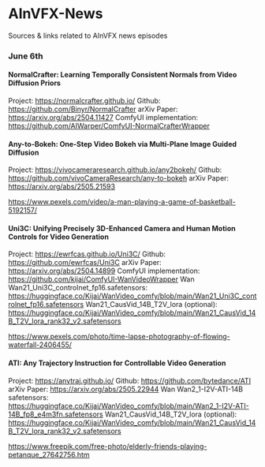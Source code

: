 # AInVFX-News
Sources &amp; links related to AInVFX news episodes

### June 6th

#### NormalCrafter: Learning Temporally Consistent Normals from Video Diffusion Priors
Project: https://normalcrafter.github.io/
Github: https://github.com/Binyr/NormalCrafter
arXiv Paper: https://arxiv.org/abs/2504.11427
ComfyUI implementation: https://github.com/AIWarper/ComfyUI-NormalCrafterWrapper

#### Any-to-Bokeh: One-Step Video Bokeh via Multi-Plane Image Guided Diffusion
Project: https://vivocameraresearch.github.io/any2bokeh/
Github: https://github.com/vivoCameraResearch/any-to-bokeh
arXiv Paper: https://arxiv.org/abs/2505.21593

https://www.pexels.com/video/a-man-playing-a-game-of-basketball-5192157/

#### Uni3C: Unifying Precisely 3D-Enhanced Camera and Human Motion Controls for Video Generation
Project: https://ewrfcas.github.io/Uni3C/
Github: https://github.com/ewrfcas/Uni3C
arXiv Paper: https://arxiv.org/abs/2504.14899
ComfyUI implementation: https://github.com/kijai/ComfyUI-WanVideoWrapper
Wan Wan21_Uni3C_controlnet_fp16.safetensors: https://huggingface.co/Kijai/WanVideo_comfy/blob/main/Wan21_Uni3C_controlnet_fp16.safetensors
Wan21_CausVid_14B_T2V_lora (optional): https://huggingface.co/Kijai/WanVideo_comfy/blob/main/Wan21_CausVid_14B_T2V_lora_rank32_v2.safetensors

https://www.pexels.com/photo/time-lapse-photography-of-flowing-waterfall-2406455/

#### ATI: Any Trajectory Instruction for Controllable Video Generation
Project: https://anytraj.github.io/
Github: https://github.com/bytedance/ATI
arXiv Paper: https://arxiv.org/abs/2505.22944
Wan Wan2_1-I2V-ATI-14B safetensors: https://huggingface.co/Kijai/WanVideo_comfy/blob/main/Wan2_1-I2V-ATI-14B_fp8_e4m3fn.safetensors
Wan21_CausVid_14B_T2V_lora (optional): https://huggingface.co/Kijai/WanVideo_comfy/blob/main/Wan21_CausVid_14B_T2V_lora_rank32_v2.safetensors

https://www.freepik.com/free-photo/elderly-friends-playing-petanque_27642756.htm
